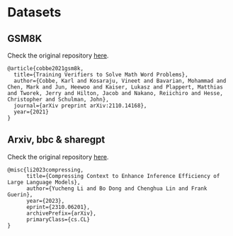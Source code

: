 # Datasets

## GSM8K

Check the original repository <a href='https://github.com/openai/grade-school-math'>here</a>.

```
@article{cobbe2021gsm8k,
  title={Training Verifiers to Solve Math Word Problems},
  author={Cobbe, Karl and Kosaraju, Vineet and Bavarian, Mohammad and Chen, Mark and Jun, Heewoo and Kaiser, Lukasz and Plappert, Matthias and Tworek, Jerry and Hilton, Jacob and Nakano, Reiichiro and Hesse, Christopher and Schulman, John},
  journal={arXiv preprint arXiv:2110.14168},
  year={2021}
}
```

## Arxiv, bbc & sharegpt

Check the original repository <a href='https://github.com/liyucheng09/selective_context#dataset-in-the-paper'>here</a>.

```
@misc{li2023compressing,
      title={Compressing Context to Enhance Inference Efficiency of Large Language Models}, 
      author={Yucheng Li and Bo Dong and Chenghua Lin and Frank Guerin},
      year={2023},
      eprint={2310.06201},
      archivePrefix={arXiv},
      primaryClass={cs.CL}
}
```
